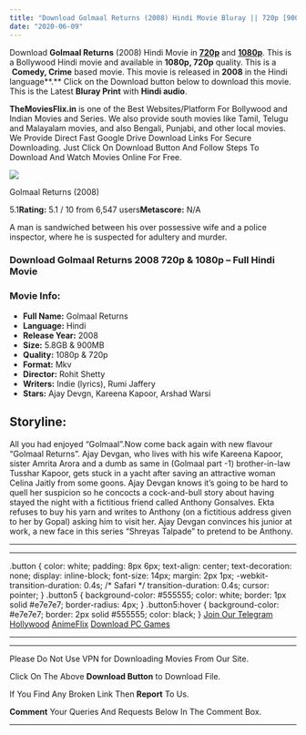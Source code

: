 ```yaml
---
title: "Download Golmaal Returns (2008) Hindi Movie Bluray || 720p [900MB] || 1080p [5.8GB]"
date: "2020-06-09"
---
```


Download **Golmaal Returns** (2008) Hindi Movie in [**720p**](https://1moviesflix.com/720p-movies/) and **[1080p](https://1moviesflix.com/480p-movies/)**. This is a Bollywood Hindi movie and available in **1080p, 720p** quality. This is a  **Comedy, Crime** based movie. This movie is released in **2008** in the Hindi language**.** Click on the Download button below to download this movie. This is the Latest **Bluray Print** with **Hindi audio**.

**TheMoviesFlix.in** is one of the Best Websites/Platform For Bollywood and Indian Movies and Series. We also provide south movies like Tamil, Telugu and Malayalam movies, and also Bengali, Punjabi, and other local movies. We Provide Direct Fast Google Drive Download Links For Secure Downloading. Just Click On Download Button And Follow Steps To Download And Watch Movies Online For Free.

[![](https://m.media-amazon.com/images/M/MV5BNWUyY2M1OTEtOWU2OC00OWQ0LTk3MWItZjJlZWYxZDk5NTg4XkEyXkFqcGdeQXVyNjQ2MjQ5NzM@._V1_SX300.jpg)](https://www.imdb.com/title/tt1092005/ "Golmaal Returns")

Golmaal Returns (2008)

5.1**Rating:** 5.1 / 10 from 6,547 users**Metascore:** N/A

A man is sandwiched between his over possessive wife and a police inspector, where he is suspected for adultery and murder.

### Download Golmaal Returns 2008 720p & 1080p – Full Hindi Movie

### Movie Info:

- **Full Name:** Golmaal Returns
- **Language:** Hindi
- **Release Year:** 2008
- **Size:** 5.8GB & 900MB
- **Quality:** 1080p & 720p
- **Format:** Mkv
- **Director:** Rohit Shetty
- **Writers:** Indie (lyrics), Rumi Jaffery
- **Stars:** Ajay Devgn, Kareena Kapoor, Arshad Warsi

## Storyline:

All you had enjoyed “Golmaal”.Now come back again with new flavour “Golmaal Returns”. Ajay Devgan, who lives with his wife Kareena Kapoor, sister Amrita Arora and a dumb as same in (Golmaal part -1) brother-in-law Tusshar Kapoor, gets stuck in a yacht after saving an attractive woman Celina Jaitly from some goons. Ajay Devgan knows it’s going to be hard to quell her suspicion so he concocts a cock-and-bull story about having stayed the night with a fictitious friend called Anthony Gonsalves. Ekta refuses to buy his yarn and writes to Anthony (on a fictitious address given to her by Gopal) asking him to visit her. Ajay Devgan convinces his junior at work, a new face in this series “Shreyas Talpade” to pretend to be Anthony.

* * *

* * *

.button { color: white; padding: 8px 6px; text-align: center; text-decoration: none; display: inline-block; font-size: 14px; margin: 2px 1px; -webkit-transition-duration: 0.4s; /\* Safari \*/ transition-duration: 0.4s; cursor: pointer; } .button5 { background-color: #555555; color: white; border: 1px solid #e7e7e7; border-radius: 4px; } .button5:hover { background-color: #e7e7e7; border: 2px solid #555555; color: black; } [Join Our Telegram](http://gdrivepro.xyz/join.php) [Hollywood](https://moviesverse.com/) [AnimeFlix](https://animeflix.in/) [Download PC Games](https://gamesflix.net/)  

* * *

* * *

  

Please Do Not Use VPN for Downloading Movies From Our Site.

Click On The Above **Download Button** to Download File.

If You Find Any Broken Link Then **Report** To Us.

**Comment** Your Queries And Requests Below In The Comment Box.

* * *
